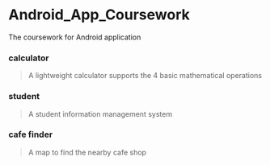 # Android_App_Coursework
The coursework for Android application

### calculator
> A lightweight calculator supports the 4 basic mathematical operations

### student
> A student information management system

### cafe finder
> A map to find the nearby cafe shop
